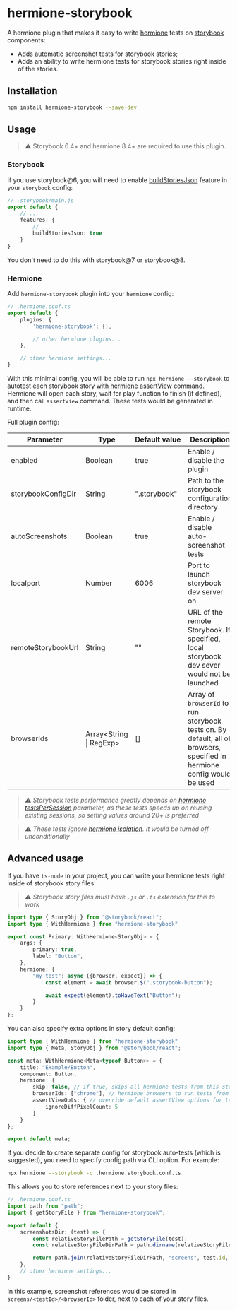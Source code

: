# hermione-storybook

A hermione plugin that makes it easy to write [hermione](https://github.com/gemini-testing/hermione) tests on [storybook](https://github.com/storybookjs/storybook) components:
- Adds automatic screenshot tests for storybook stories;
- Adds an ability to write hermione tests for storybook stories right inside of the stories.

## Installation

```bash
npm install hermione-storybook --save-dev
```

## Usage

> ⚠️ Storybook 6.4+ and hermione 8.4+ are required to use this plugin.

### Storybook

If you use storybook@6, you will need to enable [buildStoriesJson](https://storybook.js.org/docs/6.4/configure/overview#feature-flags) feature in your `storybook` config:

```ts
// .storybook/main.js
export default {
    // ...
    features: {
        // ...
        buildStoriesJson: true
    }
}
```

You don't need to do this with storybook@7 or storybook@8.

### Hermione

Add `hermione-storybook` plugin into your `hermione` config:

```ts
// .hermione.conf.ts
export default {
    plugins: {
        'hermione-storybook': {},

        // other hermione plugins...
    },

    // other hermione settings...
}
```

With this minimal config, you will be able to run `npx hermione --storybook` to autotest each storybook story with [hermione assertView](https://github.com/gemini-testing/hermione#assertview) command. Hermione will open each story, wait for play function to finish (if defined), and then call `assertView` command. These tests would be generated in runtime.

Full plugin config:

| **Parameter**      | **Type**                | **Default&nbsp;value** | **Description**                                                             |
| ------------------ | ----------------------- | ---------------------- | --------------------------------------------------------------------------- |
| enabled	         | Boolean                 | true                   | Enable / disable the plugin                                                                      |
| storybookConfigDir | String                  | ".storybook"           | Path to the storybook configuration directory                                                                   |
| autoScreenshots	 | Boolean                 | true                   | Enable / disable auto-screenshot tests                                                                       |
| localport	         | Number                  | 6006                   | Port to launch storybook dev server on                                                                          |
| remoteStorybookUrl | String                  | ""                     | URL of the remote Storybook. If specified, local storybook dev sever would not be launched                             |
| browserIds         | Array<String \| RegExp> | []                     | Array of `browserId` to run storybook tests on. By default, all of browsers, specified in hermione config would be used |

> ⚠️ *Storybook tests performance greatly depends on [hermione testsPerSession](https://github.com/gemini-testing/hermione#testspersession) parameter, as these tests speeds up on reusing existing sessions, so setting values around 20+ is preferred*

> ⚠️ *These tests ignore [hermione isolation](https://github.com/gemini-testing/hermione#isolation). It would be turned off unconditionally*

## Advanced usage

If you have `ts-node` in your project, you can write your hermione tests right inside of storybook story files:

> ⚠️ *Storybook story files must have `.js` or `.ts` extension for this to work*

```ts
import type { StoryObj } from "@storybook/react";
import type { WithHermione } from "hermione-storybook"

export const Primary: WithHermione<StoryObj> = {
    args: {
        primary: true,
        label: "Button",
    },
    hermione: {
        "my test": async ({browser, expect}) => {
            const element = await browser.$(".storybook-button");

            await expect(element).toHaveText("Button");
        }
    }
};
```

You can also specify extra options in story default config:

```ts
import type { WithHermione } from "hermione-storybook"
import type { Meta, StoryObj } from "@storybook/react";

const meta: WithHermione<Meta<typeof Button>> = {
    title: "Example/Button",
    component: Button,
    hermione: {
        skip: false, // if true, skips all hermione tests from this story file
        browserIds: ["chrome"], // hermione browsers to run tests from this story file
        assertViewOpts: { // override default assertView options for tests from this file
            ignoreDiffPixelCount: 5
        }
    }
};

export default meta;
```

If you decide to create separate config for storybook auto-tests (which is suggested), you need to specify config path via CLI option. For example:

```bash
npx hermione --storybook -c .hermione.storybook.conf.ts
```

This allows you to store references next to your story files:

```ts
// .hermione.conf.ts
import path from "path";
import { getStoryFile } from "hermione-storybook";

export default {
    screenshotsDir: (test) => {
        const relativeStoryFilePath = getStoryFile(test);
        const relativeStoryFileDirPath = path.dirname(relativeStoryFilePath);

        return path.join(relativeStoryFileDirPath, "screens", test.id, test.browserId);
    },
    // other hermione settings...
}
```

In this example, screenshot references would be stored in `screens/<testId>/<browserId>` folder, next to each of your story files.

